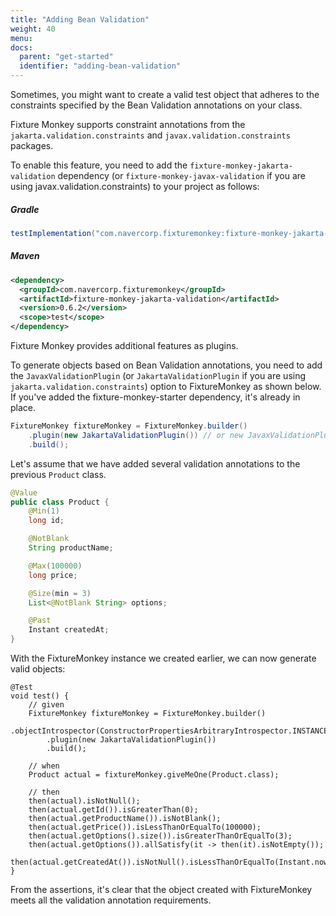 ```yaml
---
title: "Adding Bean Validation"
weight: 40
menu:
docs:
  parent: "get-started"
  identifier: "adding-bean-validation"
---
```


Sometimes, you might want to create a valid test object that adheres to the constraints specified by the Bean Validation annotations on your class.

Fixture Monkey supports constraint annotations from the `jakarta.validation.constraints` and `javax.validation.constraints` packages.

To enable this feature, you need to add the `fixture-monkey-jakarta-validation` dependency (or `fixture-monkey-javax-validation` if you are using javax.validation.constraints) to your project as follows:

##### Gradle
```groovy
testImplementation("com.navercorp.fixturemonkey:fixture-monkey-jakarta-validation:0.6.2")
```

##### Maven
```xml
<dependency>
  <groupId>com.navercorp.fixturemonkey</groupId>
  <artifactId>fixture-monkey-jakarta-validation</artifactId>
  <version>0.6.2</version>
  <scope>test</scope>
</dependency>
```

Fixture Monkey provides additional features as plugins.

To generate objects based on Bean Validation annotations, you need to add the `JavaxValidationPlugin` (or `JakartaValidationPlugin` if you are using `jakarta.validation.constraints`) option to FixtureMonkey as shown below.
If you've added the fixture-monkey-starter dependency, it's already in place.

```java
FixtureMonkey fixtureMonkey = FixtureMonkey.builder()
    .plugin(new JakartaValidationPlugin()) // or new JavaxValidationPlugin()
    .build();
```

Let's assume that we have added several validation annotations to the previous `Product` class.

```java
@Value
public class Product {
    @Min(1)
    long id;

    @NotBlank
    String productName;

    @Max(100000)
    long price;

    @Size(min = 3)
    List<@NotBlank String> options;

    @Past
    Instant createdAt;
}
```

With the FixtureMonkey instance we created earlier, we can now generate valid objects:

```
@Test
void test() {
    // given
    FixtureMonkey fixtureMonkey = FixtureMonkey.builder()
        .objectIntrospector(ConstructorPropertiesArbitraryIntrospector.INSTANCE)
        .plugin(new JakartaValidationPlugin())
        .build();

    // when
    Product actual = fixtureMonkey.giveMeOne(Product.class);

    // then
    then(actual).isNotNull();
    then(actual.getId()).isGreaterThan(0);
    then(actual.getProductName()).isNotBlank();
    then(actual.getPrice()).isLessThanOrEqualTo(100000);
    then(actual.getOptions().size()).isGreaterThanOrEqualTo(3);
    then(actual.getOptions()).allSatisfy(it -> then(it).isNotEmpty());
    then(actual.getCreatedAt()).isNotNull().isLessThanOrEqualTo(Instant.now());
}
```

From the assertions, it's clear that the object created with FixtureMonkey meets all the validation annotation requirements.
